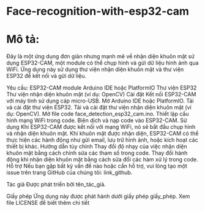 # Face-recognition-with-esp32-cam
# Mô tả:
Đây là một ứng dụng đơn giản nhưng mạnh mẽ về nhận diện khuôn mặt sử dụng ESP32-CAM, một module có thể chụp hình và gửi dữ liệu hình ảnh qua WiFi. Ứng dụng này sử dụng thư viện nhận diện khuôn mặt và thư viện ESP32 để kết nối và gửi dữ liệu.

Yêu cầu:
ESP32-CAM module
Arduino IDE hoặc PlatformIO
Thư viện ESP32
Thư viện nhận diện khuôn mặt (ví dụ: OpenCV)
Cài đặt
Kết nối ESP32-CAM với máy tính sử dụng cáp micro-USB.
Mở Arduino IDE hoặc PlatformIO.
Tải và cài đặt thư viện ESP32.
Tải và cài đặt thư viện nhận diện khuôn mặt (ví dụ: OpenCV).
Mở file code face_detection_esp32_cam.ino.
Thiết lập cấu hình mạng WiFi trong code.
Biên dịch và nạp code vào ESP32-CAM.
Sử dụng
Khi ESP32-CAM được kết nối với mạng WiFi, nó sẽ bắt đầu chụp hình và nhận diện khuôn mặt.
Khi khuôn mặt được nhận diện, ESP32-CAM có thể thực hiện các hành động như gửi email, lưu trữ hình ảnh, hoặc kích hoạt các thiết bị khác.
Hướng dẫn tùy chỉnh
Thay đổi độ nhạy của việc nhận diện khuôn mặt bằng cách chỉnh sửa các tham số trong code.
Thay đổi hành động khi nhận diện khuôn mặt bằng cách sửa đổi các hàm xử lý trong code.
Hỗ trợ
Nếu bạn gặp bất kỳ vấn đề nào hoặc cần hỗ trợ, vui lòng tạo một issue trên trang GitHub của chúng tôi: link_github.

Tác giả
Được phát triển bởi tên_tác_giả.

Giấy phép
Ứng dụng này được phát hành dưới giấy phép giấy_phép. Xem file LICENSE để biết thêm chi tiết
